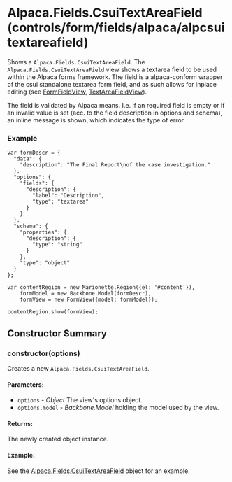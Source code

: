 # Alpaca.Fields.CsuiTextAreaField (controls/form/fields/alpaca/alpcsuitextareafield)

  Shows a `Alpaca.Fields.CsuiTextAreaField`. The `Alpaca.Fields.CsuiTextAreaField` view shows a 
  textarea field to be used within the Alpaca forms framework. 
  The field is a alpaca-conform wrapper of the csui standalone textarea form field, and as such
  allows for inplace editing (see [FormFieldView](./formfield.md]), 
  [TextAreaFieldView](./textareafield.md)).
  
  The field is validated by Alpaca means. I.e. if an required field is empty or if an invalid
  value is set (acc. to the field description in options and schema), an inline message is shown,
  which indicates the type of error.


### Example

    var formDescr = {
      "data": {
        "description": "The Final Report\nof the case investigation."
      },
      "options": {
        "fields": {
          "description": {
            "label": "Description",
            "type": "textarea"
          }
        }
      },
      "schema": {
        "properties": {
          "description": {
            "type": "string"
          }
        },
        "type": "object"
      }
    };

    var contentRegion = new Marionette.Region({el: '#content'}),
        formModel = new Backbone.Model(formDescr),
        formView = new FormView({model: formModel});

    contentRegion.show(formView);

## Constructor Summary

### constructor(options)

  Creates a new `Alpaca.Fields.CsuiTextAreaField`.

#### Parameters:
* `options` - *Object* The view's options object.
* `options.model` - *Backbone.Model* holding the model used by the view.

#### Returns:

  The newly created object instance.

#### Example:

  See the [Alpaca.Fields.CsuiTextAreaField](#) object for an example.


